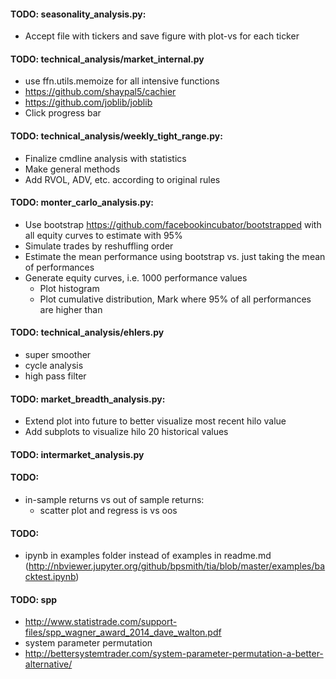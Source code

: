 #### TODO: seasonality_analysis.py:
* Accept file with tickers and save figure with plot-vs for each ticker


#### TODO: technical_analysis/market_internal.py
* use ffn.utils.memoize for all intensive functions
* https://github.com/shaypal5/cachier
* https://github.com/joblib/joblib
* Click progress bar


#### TODO: technical_analysis/weekly_tight_range.py:
* Finalize cmdline analysis with statistics
* Make general methods
* Add RVOL, ADV, etc. according to original rules


#### TODO: monter_carlo_analysis.py:
* Use bootstrap https://github.com/facebookincubator/bootstrapped with all equity curves to estimate with 95%
* Simulate trades by reshuffling order
* Estimate the mean performance using bootstrap vs. just taking the mean of performances
* Generate equity curves, i.e. 1000 performance values
    * Plot histogram
    * Plot cumulative distribution, Mark where 95% of all performances are higher than


#### TODO: technical_analysis/ehlers.py
* super smoother
* cycle analysis
* high pass filter


#### TODO: market_breadth_analysis.py:
* Extend plot into future to better visualize most recent hilo value
* Add subplots to visualize hilo 20 historical values


#### TODO: intermarket_analysis.py


#### TODO:
* in-sample returns vs out of sample returns:
    * scatter plot and regress is vs oos

   
#### TODO:
* ipynb in examples folder instead of examples in readme.md (http://nbviewer.jupyter.org/github/bpsmith/tia/blob/master/examples/backtest.ipynb)
  
   
#### TODO: spp
* http://www.statistrade.com/support-files/spp_wagner_award_2014_dave_walton.pdf
* system parameter permutation
* http://bettersystemtrader.com/system-parameter-permutation-a-better-alternative/

